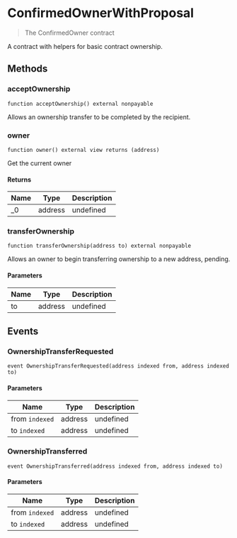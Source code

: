 # ConfirmedOwnerWithProposal



> The ConfirmedOwner contract

A contract with helpers for basic contract ownership.



## Methods

### acceptOwnership

```solidity
function acceptOwnership() external nonpayable
```

Allows an ownership transfer to be completed by the recipient.




### owner

```solidity
function owner() external view returns (address)
```

Get the current owner




#### Returns

| Name | Type | Description |
|---|---|---|
| _0 | address | undefined |

### transferOwnership

```solidity
function transferOwnership(address to) external nonpayable
```

Allows an owner to begin transferring ownership to a new address, pending.



#### Parameters

| Name | Type | Description |
|---|---|---|
| to | address | undefined |



## Events

### OwnershipTransferRequested

```solidity
event OwnershipTransferRequested(address indexed from, address indexed to)
```





#### Parameters

| Name | Type | Description |
|---|---|---|
| from `indexed` | address | undefined |
| to `indexed` | address | undefined |

### OwnershipTransferred

```solidity
event OwnershipTransferred(address indexed from, address indexed to)
```





#### Parameters

| Name | Type | Description |
|---|---|---|
| from `indexed` | address | undefined |
| to `indexed` | address | undefined |



